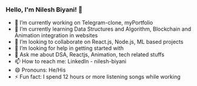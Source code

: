 ### Hello, I'm Nilesh Biyani! 👋

- 🔭 I’m currently working on Telegram-clone, myPortfolio
- 🌱 I’m currently learning Data Structures and Algorithm, Blockchain and Animation integration in websites
- 👯 I’m looking to collaborate on React.js, Node.js, ML based projects
- 🤔 I’m looking for help in getting started with
- 💬 Ask me about DSA, Reactjs, Animation, tech related stuffs
- 📫 How to reach me: LinkedIn - nilesh-biyani
- 😄 Pronouns: He/His
- ⚡ Fun fact: I spend 12 hours or more listening songs while working
